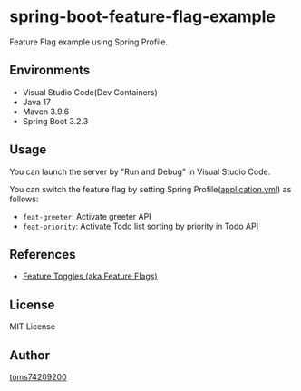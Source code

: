 # spring-boot-feature-flag-example

Feature Flag example using Spring Profile.

## Environments

- Visual Studio Code(Dev Containers)
- Java 17
- Maven 3.9.6
- Spring Boot 3.2.3

## Usage

You can launch the server by "Run and Debug" in Visual Studio Code.

You can switch the feature flag by setting Spring Profile([application.yml](src/main/resources/application.yml)) as follows:

- `feat-greeter`: Activate greeter API
- `feat-priority`: Activate Todo list sorting by priority in Todo API

## References

- [Feature Toggles (aka Feature Flags)](https://martinfowler.com/articles/feature-toggles.html)

## License

MIT License

## Author

[toms74209200](<https://github.com/toms74209200>)
